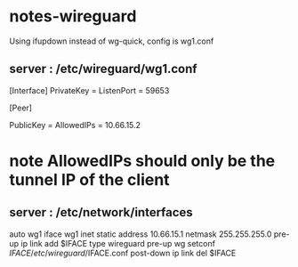 # notes-wireguard

Using ifupdown instead of wg-quick, config is wg1.conf


## server : /etc/wireguard/wg1.conf

[Interface]
PrivateKey = <server private key>
ListenPort = 59653

[Peer]

PublicKey = <peer public key> 
AllowedIPs = 10.66.15.2
# note AllowedIPs should only be the tunnel IP of the client



## server : /etc/network/interfaces


auto wg1
iface wg1 inet static
address 10.66.15.1
netmask 255.255.255.0
pre-up ip link add $IFACE type wireguard
pre-up wg setconf $IFACE /etc/wireguard/$IFACE.conf
post-down ip link del $IFACE 



